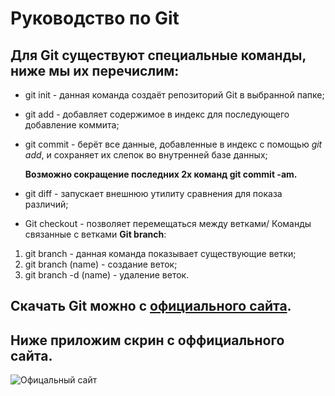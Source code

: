 # Руководство по Git
## Для **Git** существуют специальные команды, ниже мы их перечислим:

* git init - данная команда создаёт репозиторий Git в выбранной папке;
* git add - добавляет содержимое в индекс для последующего добавление коммита;
* git commit - берёт все данные, добавленные в индекс с помощью *git add*, и сохраняет их слепок во внутренней базе данных;

   **Возможно сокращение последних 2х команд git commit -am.**

* git diff - запускает внешнюю утилиту сравнения для показа различий;
* Git checkout - позволяет перемещаться между ветками/
Команды связанные с ветками **Git branch**:
1. git branch - данная команда показывает существующие ветки;
2. git branch (name) - создание веток;
3. git branch -d (name) - удаление веток.

## Скачать Git можно с [официального сайта](https://git-scm.com/book/en/v2/Getting-Started-Installing-Git).

## Ниже приложим скрин с оффициального сайта.
![Офицальный сайт](1.png) 

